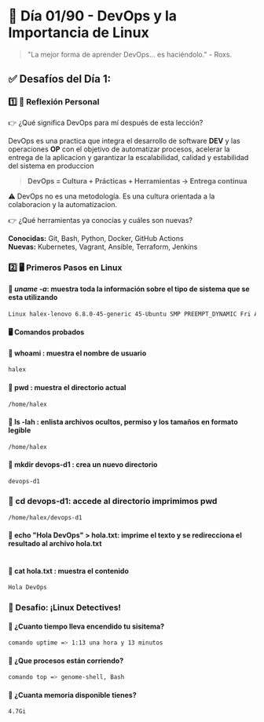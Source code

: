 # 📅 Día 01/90 - DevOps y la Importancia de Linux

> "La mejor forma de aprender DevOps... es haciéndolo." - Roxs.

## ✅ Desafíos del Día 1:

### 1️⃣ 🧠 Reflexión Personal

👉 ¿Qué significa DevOps para mí después de esta lección?

DevOps es una practica que integra el desarrollo de software **DEV** y las operaciones **OP** con el objetivo de automatizar procesos, acelerar la entrega de la aplicacion y garantizar la escalabilidad, calidad y estabilidad del sistema en produccion

> **DevOps = Cultura + Prácticas + Herramientas → Entrega continua**

⚠️ DevOps no es una metodología. Es una cultura orientada a la colaboracion y la automatizacion.

👉 ¿Qué herramientas ya conocías y cuáles son nuevas?

**Conocidas:** Git, Bash, Python, Docker, GitHub Actions  
**Nuevas:** Kubernetes, Vagrant, Ansible, Terraform, Jenkins

### 2️⃣ 🖥️ Primeros Pasos en Linux

#### 🔸 **_uname -a_**: muestra toda la información sobre el tipo de sistema que se esta utilizando

```bash
Linux halex-lenovo 6.8.0-45-generic 45-Ubuntu SMP PREEMPT_DYNAMIC Fri Aug 30 12:02:04 UTC 2024 x86_64 x86_64 x86_64 GNU/Linux
```

#### 🖥️ Comandos probados

#### 🔸 whoami : muestra el nombre de usuario

```bash
halex
```

#### 🔸 pwd : muestra el directorio actual

```bash
/home/halex
```

#### 🔸 ls -lah : enlista archivos ocultos, permiso y los tamaños en formato legible

```bash
/home/halex
```

#### 🔸 mkdir devops-d1 : crea un nuevo directorio

```bash
devops-d1
```

### 🔸 cd devops-d1: accede al directorio imprimimos pwd

```bash
/home/halex/devops-d1
```

#### 🔸 echo "Hola DevOps" > hola.txt: imprime el texto y se redirecciona el resultado al archivo hola.txt

```bash

```

#### 🔸 cat hola.txt : muestra el contenido

```bash
Hola DevOps
```

### 🎯 Desafio: ¡Linux Detectives!

#### 🔸 ¿Cuanto tiempo lleva encendido tu sisitema?

```bash
comando uptime => 1:13 una hora y 13 minutos
```

#### 🔸 ¿Que procesos están corriendo?

```bash
comando top => genome-shell, Bash
```

#### 🔸 ¿Cuanta memoria disponible tienes?

```bash
4.7Gi
```
